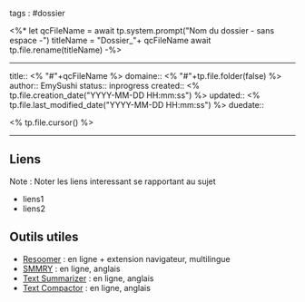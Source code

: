 
tags : #dossier

<%*
let qcFileName = await tp.system.prompt("Nom du dossier - sans espace -")
titleName = "Dossier_"+ qcFileName
await tp.file.rename(titleName)
-%>

---

title:: <% "#"+qcFileName %>
domaine:: <% "#"+tp.file.folder(false) %>
author:: EmySushi
status:: inprogress
created:: <% tp.file.creation_date("YYYY-MM-DD HH:mm:ss") %>
updated:: <% tp.file.last_modified_date("YYYY-MM-DD HH:mm:ss") %>
duedate:: 

<% tp.file.cursor() %>

---





## Liens

Note :  Noter les liens interessant se rapportant au sujet

- liens1
- liens2

## Outils utiles

-   [Resoomer](https://resoomer.com/fr) : en ligne + extension navigateur, multilingue
-   [SMMRY](https://smmry.com/) : en ligne, anglais
-   [Text Summarizer](http://textsummarization.net/text-summarizer) : en ligne, anglais
-   [Text Compactor](https://www.textcompactor.com/) : en ligne, anglais